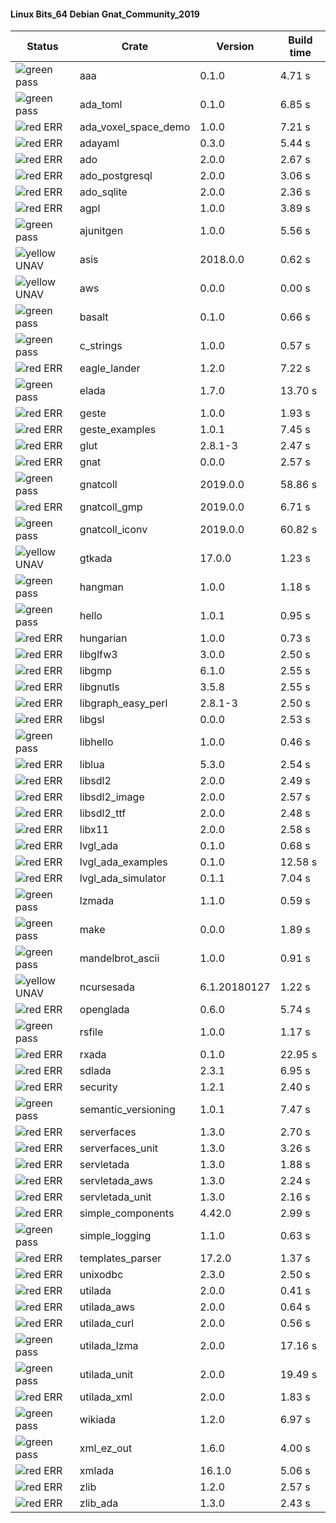 #### Linux Bits_64 Debian Gnat_Community_2019

| Status | Crate | Version | Build time |
| --- | --- | --- | --- |
|![green](https://placehold.it/8/00aa00/000000?text=+) pass | aaa | 0.1.0 |  4.71 s |
|![green](https://placehold.it/8/00aa00/000000?text=+) pass | ada_toml | 0.1.0 |  6.85 s |
|![red](https://placehold.it/8/ff0000/000000?text=+) ERR  | ada_voxel_space_demo | 1.0.0 |  7.21 s |
|![red](https://placehold.it/8/ff0000/000000?text=+) ERR  | adayaml | 0.3.0 |  5.44 s |
|![red](https://placehold.it/8/ff0000/000000?text=+) ERR  | ado | 2.0.0 |  2.67 s |
|![red](https://placehold.it/8/ff0000/000000?text=+) ERR  | ado_postgresql | 2.0.0 |  3.06 s |
|![red](https://placehold.it/8/ff0000/000000?text=+) ERR  | ado_sqlite | 2.0.0 |  2.36 s |
|![red](https://placehold.it/8/ff0000/000000?text=+) ERR  | agpl | 1.0.0 |  3.89 s |
|![green](https://placehold.it/8/00aa00/000000?text=+) pass | ajunitgen | 1.0.0 |  5.56 s |
|![yellow](https://placehold.it/8/ffbb00/000000?text=+) UNAV | asis | 2018.0.0 |  0.62 s |
|![yellow](https://placehold.it/8/ffbb00/000000?text=+) UNAV | aws | 0.0.0 |  0.00 s |
|![green](https://placehold.it/8/00aa00/000000?text=+) pass | basalt | 0.1.0 |  0.66 s |
|![green](https://placehold.it/8/00aa00/000000?text=+) pass | c_strings | 1.0.0 |  0.57 s |
|![red](https://placehold.it/8/ff0000/000000?text=+) ERR  | eagle_lander | 1.2.0 |  7.22 s |
|![green](https://placehold.it/8/00aa00/000000?text=+) pass | elada | 1.7.0 |  13.70 s |
|![red](https://placehold.it/8/ff0000/000000?text=+) ERR  | geste | 1.0.0 |  1.93 s |
|![red](https://placehold.it/8/ff0000/000000?text=+) ERR  | geste_examples | 1.0.1 |  7.45 s |
|![red](https://placehold.it/8/ff0000/000000?text=+) ERR  | glut | 2.8.1-3 |  2.47 s |
|![red](https://placehold.it/8/ff0000/000000?text=+) ERR  | gnat | 0.0.0 |  2.57 s |
|![green](https://placehold.it/8/00aa00/000000?text=+) pass | gnatcoll | 2019.0.0 |  58.86 s |
|![red](https://placehold.it/8/ff0000/000000?text=+) ERR  | gnatcoll_gmp | 2019.0.0 |  6.71 s |
|![green](https://placehold.it/8/00aa00/000000?text=+) pass | gnatcoll_iconv | 2019.0.0 |  60.82 s |
|![yellow](https://placehold.it/8/ffbb00/000000?text=+) UNAV | gtkada | 17.0.0 |  1.23 s |
|![green](https://placehold.it/8/00aa00/000000?text=+) pass | hangman | 1.0.0 |  1.18 s |
|![green](https://placehold.it/8/00aa00/000000?text=+) pass | hello | 1.0.1 |  0.95 s |
|![red](https://placehold.it/8/ff0000/000000?text=+) ERR  | hungarian | 1.0.0 |  0.73 s |
|![red](https://placehold.it/8/ff0000/000000?text=+) ERR  | libglfw3 | 3.0.0 |  2.50 s |
|![red](https://placehold.it/8/ff0000/000000?text=+) ERR  | libgmp | 6.1.0 |  2.55 s |
|![red](https://placehold.it/8/ff0000/000000?text=+) ERR  | libgnutls | 3.5.8 |  2.55 s |
|![red](https://placehold.it/8/ff0000/000000?text=+) ERR  | libgraph_easy_perl | 2.8.1-3 |  2.50 s |
|![red](https://placehold.it/8/ff0000/000000?text=+) ERR  | libgsl | 0.0.0 |  2.53 s |
|![green](https://placehold.it/8/00aa00/000000?text=+) pass | libhello | 1.0.0 |  0.46 s |
|![red](https://placehold.it/8/ff0000/000000?text=+) ERR  | liblua | 5.3.0 |  2.54 s |
|![red](https://placehold.it/8/ff0000/000000?text=+) ERR  | libsdl2 | 2.0.0 |  2.49 s |
|![red](https://placehold.it/8/ff0000/000000?text=+) ERR  | libsdl2_image | 2.0.0 |  2.57 s |
|![red](https://placehold.it/8/ff0000/000000?text=+) ERR  | libsdl2_ttf | 2.0.0 |  2.48 s |
|![red](https://placehold.it/8/ff0000/000000?text=+) ERR  | libx11 | 2.0.0 |  2.58 s |
|![red](https://placehold.it/8/ff0000/000000?text=+) ERR  | lvgl_ada | 0.1.0 |  0.68 s |
|![red](https://placehold.it/8/ff0000/000000?text=+) ERR  | lvgl_ada_examples | 0.1.0 |  12.58 s |
|![red](https://placehold.it/8/ff0000/000000?text=+) ERR  | lvgl_ada_simulator | 0.1.1 |  7.04 s |
|![green](https://placehold.it/8/00aa00/000000?text=+) pass | lzmada | 1.1.0 |  0.59 s |
|![green](https://placehold.it/8/00aa00/000000?text=+) pass | make | 0.0.0 |  1.89 s |
|![green](https://placehold.it/8/00aa00/000000?text=+) pass | mandelbrot_ascii | 1.0.0 |  0.91 s |
|![yellow](https://placehold.it/8/ffbb00/000000?text=+) UNAV | ncursesada | 6.1.20180127 |  1.22 s |
|![red](https://placehold.it/8/ff0000/000000?text=+) ERR  | openglada | 0.6.0 |  5.74 s |
|![green](https://placehold.it/8/00aa00/000000?text=+) pass | rsfile | 1.0.0 |  1.17 s |
|![red](https://placehold.it/8/ff0000/000000?text=+) ERR  | rxada | 0.1.0 |  22.95 s |
|![red](https://placehold.it/8/ff0000/000000?text=+) ERR  | sdlada | 2.3.1 |  6.95 s |
|![red](https://placehold.it/8/ff0000/000000?text=+) ERR  | security | 1.2.1 |  2.40 s |
|![green](https://placehold.it/8/00aa00/000000?text=+) pass | semantic_versioning | 1.0.1 |  7.47 s |
|![red](https://placehold.it/8/ff0000/000000?text=+) ERR  | serverfaces | 1.3.0 |  2.70 s |
|![red](https://placehold.it/8/ff0000/000000?text=+) ERR  | serverfaces_unit | 1.3.0 |  3.26 s |
|![red](https://placehold.it/8/ff0000/000000?text=+) ERR  | servletada | 1.3.0 |  1.88 s |
|![red](https://placehold.it/8/ff0000/000000?text=+) ERR  | servletada_aws | 1.3.0 |  2.24 s |
|![red](https://placehold.it/8/ff0000/000000?text=+) ERR  | servletada_unit | 1.3.0 |  2.16 s |
|![red](https://placehold.it/8/ff0000/000000?text=+) ERR  | simple_components | 4.42.0 |  2.99 s |
|![green](https://placehold.it/8/00aa00/000000?text=+) pass | simple_logging | 1.1.0 |  0.63 s |
|![red](https://placehold.it/8/ff0000/000000?text=+) ERR  | templates_parser | 17.2.0 |  1.37 s |
|![red](https://placehold.it/8/ff0000/000000?text=+) ERR  | unixodbc | 2.3.0 |  2.50 s |
|![red](https://placehold.it/8/ff0000/000000?text=+) ERR  | utilada | 2.0.0 |  0.41 s |
|![red](https://placehold.it/8/ff0000/000000?text=+) ERR  | utilada_aws | 2.0.0 |  0.64 s |
|![red](https://placehold.it/8/ff0000/000000?text=+) ERR  | utilada_curl | 2.0.0 |  0.56 s |
|![green](https://placehold.it/8/00aa00/000000?text=+) pass | utilada_lzma | 2.0.0 |  17.16 s |
|![green](https://placehold.it/8/00aa00/000000?text=+) pass | utilada_unit | 2.0.0 |  19.49 s |
|![red](https://placehold.it/8/ff0000/000000?text=+) ERR  | utilada_xml | 2.0.0 |  1.83 s |
|![green](https://placehold.it/8/00aa00/000000?text=+) pass | wikiada | 1.2.0 |  6.97 s |
|![green](https://placehold.it/8/00aa00/000000?text=+) pass | xml_ez_out | 1.6.0 |  4.00 s |
|![red](https://placehold.it/8/ff0000/000000?text=+) ERR  | xmlada | 16.1.0 |  5.06 s |
|![red](https://placehold.it/8/ff0000/000000?text=+) ERR  | zlib | 1.2.0 |  2.57 s |
|![red](https://placehold.it/8/ff0000/000000?text=+) ERR  | zlib_ada | 1.3.0 |  2.43 s |
